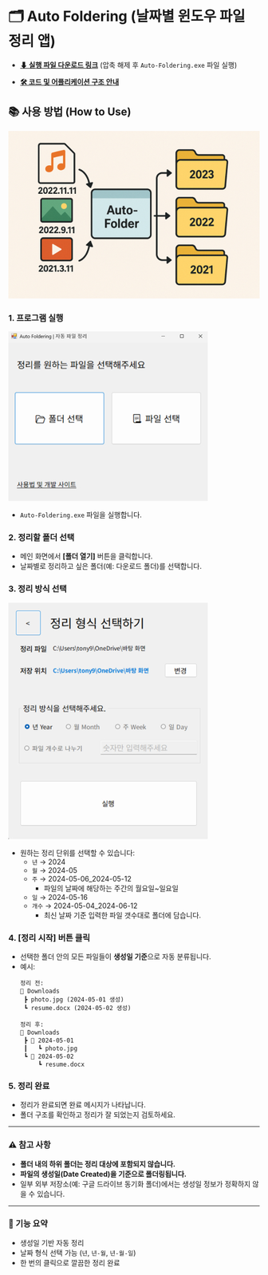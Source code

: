 # 🗂️ Auto Foldering (날짜별 윈도우 파일 정리 앱)

- **[⬇ 실행 파일 다운로드 링크](https://github.com/tony96kimsh/Auto-Foldering/raw/refs/heads/main/bin/Release.zip)** (압축 해제 후 `Auto-Foldering.exe` 파일 실행)

- **[🛠️ 코드 및 어플리케이션 구조 안내](https://github.com/tony96kimsh/Auto-Foldering/blob/main/README.md)**

## 📚 사용 방법 (How to Use)
 ![logic](./img/logic.jpg)

### 1. 프로그램 실행

![form1](./img/image.jpg)

- `Auto-Foldering.exe` 파일을 실행합니다.

### 2. 정리할 폴더 선택
- 메인 화면에서 **[폴더 열기]** 버튼을 클릭합니다.
- 날짜별로 정리하고 싶은 폴더(예: 다운로드 폴더)를 선택합니다.

### 3. 정리 방식 선택

![alt text](./img/image-1.jpg)

- 원하는 정리 단위를 선택할 수 있습니다:
  - `년` → 2024
  - `월` → 2024-05
  - `주` → 2024-05-06_2024-05-12
    - 파일의 날짜에 해당하는 주간의 월요일~일요일
  - `일` → 2024-05-16
  - `개수` → 2024-05-04_2024-06-12
    - 최신 날짜 기준 입력한 파일 갯수대로 폴더에 담습니다.

### 4. [정리 시작] 버튼 클릭
- 선택한 폴더 안의 모든 파일들이 **생성일 기준**으로 자동 분류됩니다.
- 예시:
  ```plaintext
  정리 전:
  📁 Downloads
   ┣ photo.jpg (2024-05-01 생성)
   ┗ resume.docx (2024-05-02 생성)

  정리 후:
  📁 Downloads
   ┣ 📁 2024-05-01
   ┃   ┗ photo.jpg
   ┗ 📁 2024-05-02
       ┗ resume.docx
  ```

### 5. 정리 완료
- 정리가 완료되면 완료 메시지가 나타납니다.
- 폴더 구조를 확인하고 정리가 잘 되었는지 검토하세요.

---

### ⚠️ 참고 사항
- **폴더 내의 하위 폴더는 정리 대상에 포함되지 않습니다.**
- **파일의 생성일(Date Created)을 기준으로 폴더링됩니다.**
- 일부 외부 저장소(예: 구글 드라이브 동기화 폴더)에서는 생성일 정보가 정확하지 않을 수 있습니다.

---

### 🔄 기능 요약
- 생성일 기반 자동 정리
- 날짜 형식 선택 가능 (`년`, `년-월`, `년-월-일`)
- 한 번의 클릭으로 깔끔한 정리 완료
